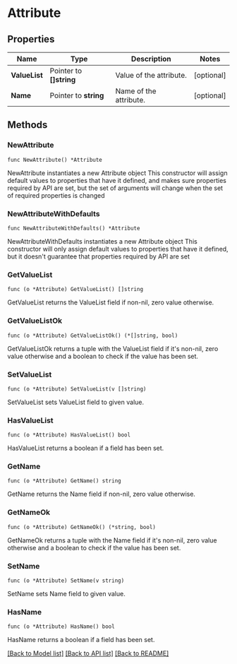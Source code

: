# Attribute

## Properties

Name | Type | Description | Notes
------------ | ------------- | ------------- | -------------
**ValueList** | Pointer to **[]string** | Value of the attribute. | [optional] 
**Name** | Pointer to **string** | Name of the attribute. | [optional] 

## Methods

### NewAttribute

`func NewAttribute() *Attribute`

NewAttribute instantiates a new Attribute object
This constructor will assign default values to properties that have it defined,
and makes sure properties required by API are set, but the set of arguments
will change when the set of required properties is changed

### NewAttributeWithDefaults

`func NewAttributeWithDefaults() *Attribute`

NewAttributeWithDefaults instantiates a new Attribute object
This constructor will only assign default values to properties that have it defined,
but it doesn't guarantee that properties required by API are set

### GetValueList

`func (o *Attribute) GetValueList() []string`

GetValueList returns the ValueList field if non-nil, zero value otherwise.

### GetValueListOk

`func (o *Attribute) GetValueListOk() (*[]string, bool)`

GetValueListOk returns a tuple with the ValueList field if it's non-nil, zero value otherwise
and a boolean to check if the value has been set.

### SetValueList

`func (o *Attribute) SetValueList(v []string)`

SetValueList sets ValueList field to given value.

### HasValueList

`func (o *Attribute) HasValueList() bool`

HasValueList returns a boolean if a field has been set.

### GetName

`func (o *Attribute) GetName() string`

GetName returns the Name field if non-nil, zero value otherwise.

### GetNameOk

`func (o *Attribute) GetNameOk() (*string, bool)`

GetNameOk returns a tuple with the Name field if it's non-nil, zero value otherwise
and a boolean to check if the value has been set.

### SetName

`func (o *Attribute) SetName(v string)`

SetName sets Name field to given value.

### HasName

`func (o *Attribute) HasName() bool`

HasName returns a boolean if a field has been set.


[[Back to Model list]](../README.md#documentation-for-models) [[Back to API list]](../README.md#documentation-for-api-endpoints) [[Back to README]](../README.md)


